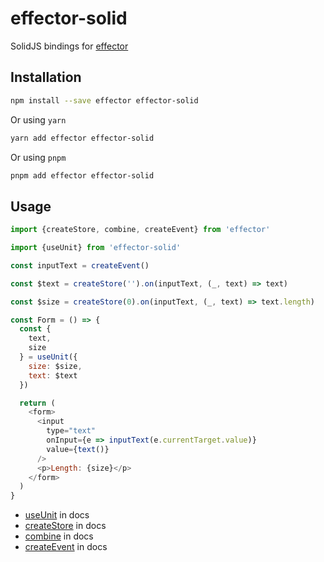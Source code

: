 # effector-solid

SolidJS bindings for [effector](https://www.npmjs.com/package/effector)

## Installation

```bash
npm install --save effector effector-solid
```

Or using `yarn`

```bash
yarn add effector effector-solid
```

Or using `pnpm`

```bash
pnpm add effector effector-solid
```

## Usage

```js
import {createStore, combine, createEvent} from 'effector'

import {useUnit} from 'effector-solid'

const inputText = createEvent()

const $text = createStore('').on(inputText, (_, text) => text)

const $size = createStore(0).on(inputText, (_, text) => text.length)

const Form = () => {
  const {
    text,
    size
  } = useUnit({
    size: $size,
    text: $text
  })

  return (
    <form>
      <input
        type="text"
        onInput={e => inputText(e.currentTarget.value)}
        value={text()}
      />
      <p>Length: {size}</p>
    </form>
  )
}
```

- [useUnit](https://effector.dev/docs/api/effector-solid/useUnit) in docs
- [createStore](https://effector.dev/docs/api/effector/createStore) in docs
- [combine](https://effector.dev/docs/api/effector/combine) in docs
- [createEvent](https://effector.dev/docs/api/effector/createEvent) in docs

